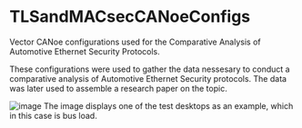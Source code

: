 # TLSandMACsecCANoeConfigs
Vector CANoe configurations used for the Comparative Analysis of Automotive Ethernet Security Protocols.

These configurations were used to gather the data nessesary to conduct a comparative analysis of Automotive Ethernet Security protocols. The data was later used to assemble a research paper on the topic.

![image](https://github.com/AlexBerbenitskiy/TLSandMACsecCANoeConfigs/assets/74902057/cda6b57e-83e6-4279-a81b-0568e3a3861b)
The image displays one of the test desktops as an example, which in this case is bus load.
